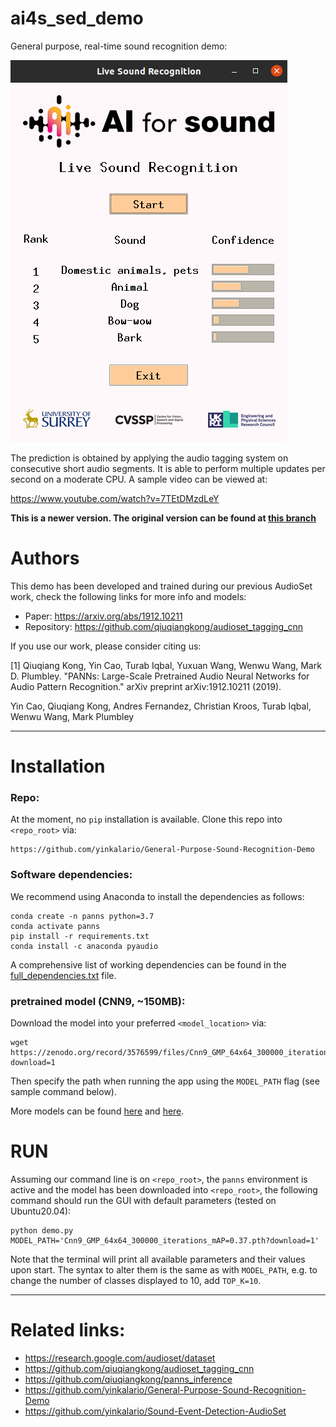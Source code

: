 # ai4s_sed_demo

General purpose, real-time sound recognition demo:

![demo screenshot](assets/demo_screenshot.png)


The prediction is obtained by applying the audio tagging system on consecutive short audio segments. It is able to perform multiple updates per second on a moderate CPU. A sample video can be viewed at:

https://www.youtube.com/watch?v=7TEtDMzdLeY


**This is a newer version. The original version can be found at [this branch](https://github.com/yinkalario/General-Purpose-Sound-Recognition-Demo/tree/demo2019)**

# Authors

This demo has been developed and trained during our previous AudioSet work, check the following links for more info and models:

* Paper: https://arxiv.org/abs/1912.10211
* Repository: https://github.com/qiuqiangkong/audioset_tagging_cnn

If you use our work, please consider citing us:

[1] Qiuqiang Kong, Yin Cao, Turab Iqbal, Yuxuan Wang, Wenwu Wang, Mark D. Plumbley. "PANNs: Large-Scale Pretrained Audio Neural Networks for Audio Pattern Recognition." arXiv preprint arXiv:1912.10211 (2019).

Yin Cao, Qiuqiang Kong, Andres Fernandez, Christian Kroos, Turab Iqbal, Wenwu Wang, Mark Plumbley


---

# Installation

### Repo:

At the moment, no `pip` installation is available. Clone this repo into `<repo_root>` via:

```
https://github.com/yinkalario/General-Purpose-Sound-Recognition-Demo
```

### Software dependencies:

We recommend using Anaconda to install the dependencies as follows:

```
conda create -n panns python=3.7
conda activate panns
pip install -r requirements.txt
conda install -c anaconda pyaudio
```

A comprehensive list of working dependencies can be found in the [full_dependencies.txt](assets/full_dependencies.txt) file.

### pretrained model (CNN9, ~150MB):

Download the model into your preferred `<model_location>` via:

```
wget https://zenodo.org/record/3576599/files/Cnn9_GMP_64x64_300000_iterations_mAP%3D0.37.pth?download=1
```

Then specify the path when running the app using the `MODEL_PATH` flag (see sample command below).

More models can be found [here](https://zenodo.org/record/3576599) and [here](https://zenodo.org/record/3987831).


# RUN

Assuming our command line is on `<repo_root>`, the `panns` environment is active and the model has been downloaded into `<repo_root>`, the following command should run the GUI with default parameters (tested on Ubuntu20.04):


```
python demo.py MODEL_PATH='Cnn9_GMP_64x64_300000_iterations_mAP=0.37.pth?download=1'
```

Note that the terminal will print all available parameters and their values upon start. The syntax to alter them is the same as with `MODEL_PATH`, e.g. to change the number of classes displayed to 10, add `TOP_K=10`.


---

# Related links:

* https://research.google.com/audioset/dataset
* https://github.com/qiuqiangkong/audioset_tagging_cnn
* https://github.com/qiuqiangkong/panns_inference
* https://github.com/yinkalario/General-Purpose-Sound-Recognition-Demo
* https://github.com/yinkalario/Sound-Event-Detection-AudioSet




